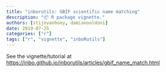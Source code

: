 ```yaml
---
title: "inborutils: GBIF scientific name matching"
description: "📦 R package vignette."
authors: [stijnvanhoey, damianooldoni]
date: 2019-07-25
categories: ["r"]
tags: ["r", "vignette", "inboRutils"]
---
```


See the vignette/tutorial at <https://inbo.github.io/inborutils/articles/gbif_name_match.html>

